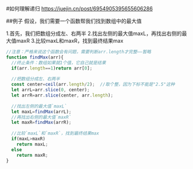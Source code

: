 #如何理解递归
https://juejin.cn/post/6954905395655606286  

##例子
假设，我们需要一个函数帮我们找到数组中的最大值

1.首先，我们把数组分成左、右两半
2.找出左侧的最大值maxL，再找出右侧的最大值maxR
3.比较maxL和maxR，找到最终结果max
```javascript
//注意：严格来说这个函数会有问题，需要判断arr.length才完整——暂略
function findMax(arr){
  //终止条件：数组如果就1个值，它自己就是结果
  if(arr.length==1)return arr[0];
  
  //把数组分成左、右两半
  const center=ceil(arr.length/2);  //取个整，因为下标不能是"2.5"这种
  let arrL=arr.slice(0, center);
  let arrR=arr.slice(center, arr.length);
  
  //找出左侧的最大值`maxL`
  let maxL=findMax(arrL);
  //再找出右侧的最大值`maxR`
  let maxR=findMax(arrR);
  
  //比较`maxL`和`maxR`，找到最终结果max
  if(maxL>maxR)
    return maxL;
  else
    return maxR;
}





```


